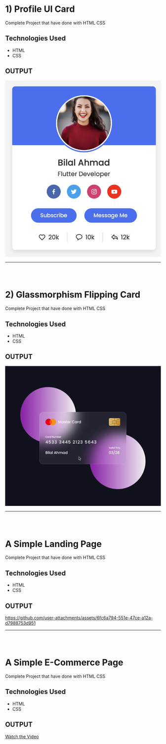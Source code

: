 # 1) Profile UI Card

Complete Project that have done with HTML CSS

## Technologies Used

- HTML
- CSS

## OUTPUT

![Project Screenshot](./images/card.png)

---

<br><br>

# 2) Glassmorphism Flipping Card

Complete Project that have done with HTML CSS

## Technologies Used

- HTML
- CSS

## OUTPUT

![Project Screenshot](./images/flipping.gif)

---

<br><br>

# A Simple Landing Page

Complete Project that have done with HTML CSS

## Technologies Used

- HTML
- CSS

## OUTPUT

https://github.com/user-attachments/assets/6fc6a794-551e-47ce-a12a-d7988753d951

---

<br><br>

# A Simple E-Commerce Page

Complete Project that have done with HTML CSS

## Technologies Used

- HTML
- CSS

## OUTPUT

[Watch the Video](https://youtu.be/1S81mX6-Tu0)
